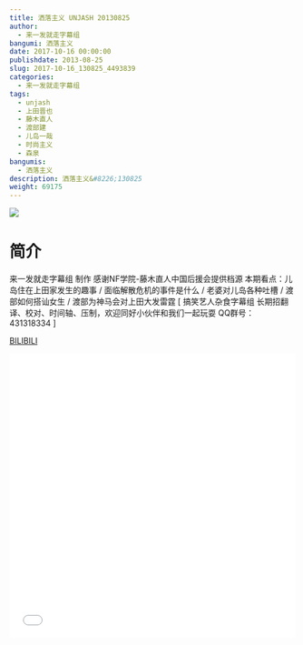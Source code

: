 ```yaml
---
title: 洒落主义 UNJASH 20130825
author: 
  - 来一发就走字幕组
bangumi: 洒落主义
date: 2017-10-16 00:00:00
publishdate: 2013-08-25
slug: 2017-10-16_130825_4493839
categories: 
  - 来一发就走字幕组
tags: 
  - unjash
  - 上田晋也
  - 藤木直人
  - 渡部建
  - 儿岛一哉
  - 时尚主义
  - 森泉
bangumis: 
  - 洒落主义
description: 洒落主义&#8226;130825
weight: 69175
---
```


![](https://i.imgur.com/JaceMlU.jpg)

# 简介  
来一发就走字幕组 制作 感谢NF学院-藤木直人中国后援会提供档源 本期看点：儿岛住在上田家发生的趣事 / 面临解散危机的事件是什么 / 老婆对儿岛各种吐槽 / 渡部如何搭讪女生 / 渡部为神马会对上田大发雷霆 [ 搞笑艺人杂食字幕组 长期招翻译、校对、时间轴、压制，欢迎同好小伙伴和我们一起玩耍 QQ群号：431318334 ]




  [BILIBILI](https://www.bilibili.com/video/av4493839/)


  <iframe src="//www.bilibili.com/html/html5player.html?cid=7283950&aid=4493839" width="100%" height="500" frameborder="0" allowfullscreen="allowfullscreen"></iframe>
